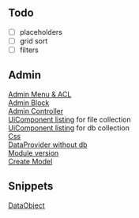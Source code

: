 ## Todo

-[ ] placeholders  
-[ ] grid sort
-[ ] filters

## Admin
[Admin Menu & ACL](http://www.maximehuran.fr/creation-dun-menu-dans-ladmin-et-gestion-des-droits-sous-magento-2/)  
[Admin Block](https://magento.stackexchange.com/a/138005/56025)  
[Admin Controller](http://www.maximehuran.fr/creation-dun-controlleur-admin-dans-magento-2/)  
[UiComponent listing](https://magento.stackexchange.com/a/150283/56025) for file collection  
[UiComponent listing](http://www.maximehuran.fr/creation-dun-uicomponent-sous-magento-2/) for db collection  
[Css](https://magento.stackexchange.com/a/137442/56025)  
[DataProvider without db](https://magento.stackexchange.com/q/209682/56025)  
[Module version](https://magento.stackexchange.com/a/99535/56025)  
[Create Model](https://www.maximehuran.fr/creation-dun-modele-sous-magento-2/)

## Snippets
[DataObject](https://magento.stackexchange.com/a/187246/56025)
